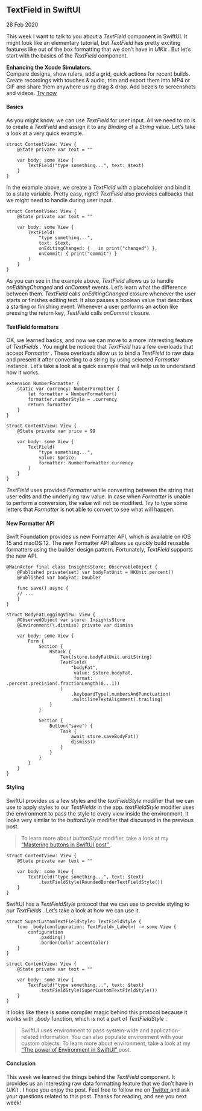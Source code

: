 ##  TextField in SwiftUI

26 Feb 2020

This week I want to talk to you about a _TextField_ component in SwiftUI. It
might look like an elementary tutorial, but _TextField_ has pretty exciting
features like out of the box formatting that we don’t have in _UIKit_ . But
let’s start with the basics of the _TextField_ component.

**Enhancing the Xcode Simulators.**  
Compare designs, show rulers, add a grid, quick actions for recent builds.
Create recordings with touches & audio, trim and export them into MP4 or GIF
and share them anywhere using drag & drop. Add bezels to screenshots and
videos. [ Try now ](https://gumroad.com/a/931293139/ftvbh)

####  Basics

As you might know, we can use _TextField_ for user input. All we need to do is
to create a _TextField_ and assign it to any _Binding_ of a _String_ value.
Let’s take a look at a very quick example.

    
    
    struct ContentView: View {
        @State private var text = ""
    
        var body: some View {
            TextField("type something...", text: $text)
        }
    }
    

In the example above, we create a _TextField_ with a placeholder and bind it
to a state variable. Pretty easy, right? _TextField_ also provides callbacks
that we might need to handle during user input.

    
    
    struct ContentView: View {
        @State private var text = ""
    
        var body: some View {
            TextField(
                "type something...",
                text: $text,
                onEditingChanged: { _ in print("changed") },
                onCommit: { print("commit") }
            )
        }
    }
    

As you can see in the example above, _TextField_ allows us to handle
_onEditingChanged_ and _onCommit_ events. Let’s learn what the difference
between them. _TextField_ calls _onEditingChanged_ closure whenever the user
starts or finishes editing text. It also passes a boolean value that describes
a starting or finishing event. Whenever a user performs an action like
pressing the return key, _TextField_ calls _onCommit_ closure.

####  TextField formatters

OK, we learned basics, and now we can move to a more interesting feature of
_TextFields_ . You might be noticed that _TextField_ has a few overloads that
accept _Formatter_ . These overloads allow us to bind a _TextField_ to raw
data and present it after converting to a string by using selected _Formatter_
instance. Let’s take a look at a quick example that will help us to understand
how it works.

    
    
    extension NumberFormatter {
        static var currency: NumberFormatter {
            let formatter = NumberFormatter()
            formatter.numberStyle = .currency
            return formatter
        }
    }
    
    struct ContentView: View {
        @State private var price = 99
    
        var body: some View {
            TextField(
                "type something...",
                value: $price,
                formatter: NumberFormatter.currency
            )
        }
    }
    

_TextField_ uses provided _Formatter_ while converting between the string that
user edits and the underlying raw value. In case when _Formatter_ is unable to
perform a conversion, the value will not be modified. Try to type some letters
that _Formatter_ is not able to convert to see what will happen.

####  New Formatter API

Swift Foundation provides us new Formatter API, which is available on iOS 15
and macOS 12. The new Formatter API allows us quickly build reusable
formatters using the builder design pattern. Fortunately, _TextField_ supports
the new API.

    
    
    @MainActor final class InsightsStore: ObservableObject {
        @Published private(set) var bodyFatUnit = HKUnit.percent()
        @Published var bodyFat: Double?
        
        func save() async {
        // ...
        }
    }
    
    struct BodyFatLoggingView: View {
        @ObservedObject var store: InsightsStore
        @Environment(\.dismiss) private var dismiss
        
        var body: some View {
            Form {
                Section {
                    HStack {
                        Text(store.bodyFatUnit.unitString)
                        TextField(
                            "bodyFat",
                             value: $store.bodyFat,
                             format: .percent.precision(.fractionLength(0...1))
                        )
                            .keyboardType(.numbersAndPunctuation)
                            .multilineTextAlignment(.trailing)
                    }
                }
                
                Section {
                    Button("save") {
                        Task {
                            await store.saveBodyFat()
                            dismiss()
                        }
                    }
                }
            }
        }
    }
    

####  Styling

SwiftUI provides us a few styles and the _textFieldStyle_ modifier that we can
use to apply styles to our _TextFields_ in the app. _textFieldStyle_ modifier
uses the environment to pass the style to every view inside the environment.
It looks very similar to the _buttonStyle_ modifier that discussed in the
previous post.

> To learn more about _buttonStyle_ modifier, take a look at my [ “Mastering
> buttons in SwiftUI post” ](/2020/02/19/mastering-buttons-in-swiftui/) .
    
    
    struct ContentView: View {
        @State private var text = ""
    
        var body: some View {
            TextField("type something...", text: $text)
                .textFieldStyle(RoundedBorderTextFieldStyle())
        }
    }
    

SwiftUI has a _TextFieldStyle_ protocol that we can use to provide styling to
our _TextFields_ . Let’s take a look at how we can use it.

    
    
    struct SuperCustomTextFieldStyle: TextFieldStyle {
        func _body(configuration: TextField<_Label>) -> some View {
            configuration
                .padding()
                .border(Color.accentColor)
        }
    }
    
    struct ContentView: View {
        @State private var text = ""
    
        var body: some View {
            TextField("type something...", text: $text)
                .textFieldStyle(SuperCustomTextFieldStyle())
        }
    }
    

It looks like there is some compiler magic behind this protocol because it
works with __body_ function, which is not a part of _TextFieldStyle_ .

> SwiftUI uses environment to pass system-wide and application-related
> information. You can also populate environment with your custom objects. To
> learn more about environment, take a look at my [ “The power of Environment
> in SwiftUI” ](/2019/08/21/the-power-of-environment-in-swiftui/) post.

####  Conclusion

This week we learned the things behind the _TextField_ component. It provides
us an interesting raw data formatting feature that we don’t have in _UIKit_ .
I hope you enjoy the post. Feel free to follow me on [ Twitter
](https://twitter.com/mecid) and ask your questions related to this post.
Thanks for reading, and see you next week!

